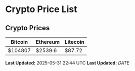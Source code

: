 # Crypto Price List

## Crypto Prices
| Bitcoin | Ethereum | Litecoin |
| ------- | -------- | -------- |
| $104807 | $2539.6 | $87.72 |
**Last Updated:** 2025-05-31 22:44 UTC
**Last Updated:** $DATE$
